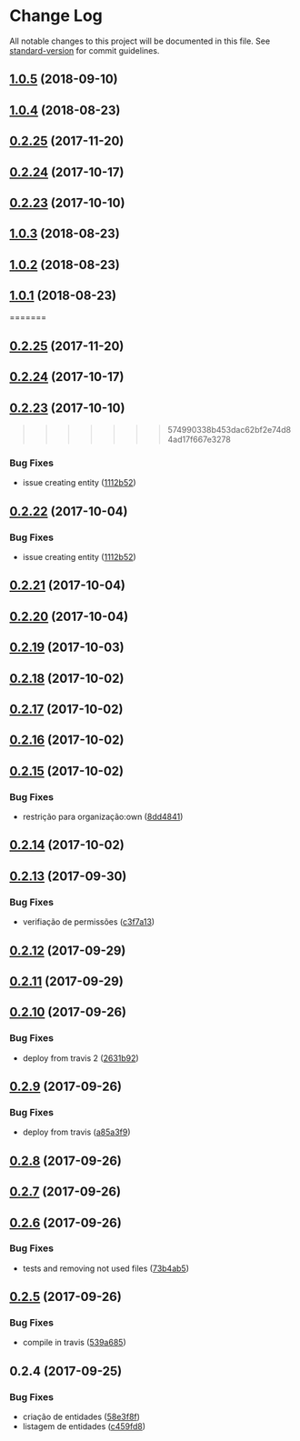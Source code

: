 # Change Log

All notable changes to this project will be documented in this file. See [standard-version](https://github.com/conventional-changelog/standard-version) for commit guidelines.

<a name="1.0.5"></a>
## [1.0.5](https://github.com/rhases/rhases-nodejs-commons/compare/v1.0.4...v1.0.5) (2018-09-10)



<a name="1.0.4"></a>
## [1.0.4](https://github.com/rhases/rhases-nodejs-commons/compare/v1.0.1...v1.0.4) (2018-08-23)



<a name="0.2.25"></a>
## [0.2.25](https://github.com/rhases/rhases-nodejs-commons/compare/v0.2.24...v0.2.25) (2017-11-20)



<a name="0.2.24"></a>
## [0.2.24](https://github.com/rhases/rhases-nodejs-commons/compare/v0.2.23...v0.2.24) (2017-10-17)



<a name="0.2.23"></a>
## [0.2.23](https://github.com/rhases/rhases-nodejs-commons/compare/v0.2.21...v0.2.23) (2017-10-10)



<a name="1.0.3"></a>
## [1.0.3](https://github.com/rhases/rhases-nodejs-commons/compare/v1.0.1...v1.0.3) (2018-08-23)



<a name="1.0.2"></a>
## [1.0.2](https://github.com/rhases/rhases-nodejs-commons/compare/v1.0.1...v1.0.2) (2018-08-23)



<a name="1.0.1"></a>
## [1.0.1](https://github.com/rhases/rhases-nodejs-commons/compare/v0.2.21...v1.0.1) (2018-08-23)
=======
<a name="0.2.25"></a>
## [0.2.25](https://github.com/rhases/rhases-nodejs-commons/compare/v0.2.24...v0.2.25) (2017-11-20)



<a name="0.2.24"></a>
## [0.2.24](https://github.com/rhases/rhases-nodejs-commons/compare/v0.2.23...v0.2.24) (2017-10-17)



<a name="0.2.23"></a>
## [0.2.23](https://github.com/rhases/rhases-nodejs-commons/compare/v0.2.21...v0.2.23) (2017-10-10)
>>>>>>> 574990338b453dac62bf2e74d84ad17f667e3278


### Bug Fixes

* issue creating entity ([1112b52](https://github.com/rhases/rhases-nodejs-commons/commit/1112b52))



<a name="0.2.22"></a>
## [0.2.22](https://github.com/rhases/rhases-nodejs-commons/compare/v0.2.21...v0.2.22) (2017-10-04)


### Bug Fixes

* issue creating entity ([1112b52](https://github.com/rhases/rhases-nodejs-commons/commit/1112b52))



<a name="0.2.21"></a>
## [0.2.21](https://github.com/rhases/rhases-nodejs-commons/compare/v0.2.19...v0.2.21) (2017-10-04)



<a name="0.2.20"></a>
## [0.2.20](https://github.com/rhases/rhases-nodejs-commons/compare/v0.2.19...v0.2.20) (2017-10-04)



<a name="0.2.19"></a>
## [0.2.19](https://github.com/rhases/rhases-nodejs-commons/compare/v0.2.18...v0.2.19) (2017-10-03)



<a name="0.2.18"></a>
## [0.2.18](https://github.com/rhases/rhases-nodejs-commons/compare/v0.2.17...v0.2.18) (2017-10-02)



<a name="0.2.17"></a>
## [0.2.17](https://github.com/rhases/rhases-nodejs-commons/compare/v0.2.16...v0.2.17) (2017-10-02)



<a name="0.2.16"></a>
## [0.2.16](https://github.com/rhases/rhases-nodejs-commons/compare/v0.2.15...v0.2.16) (2017-10-02)



<a name="0.2.15"></a>
## [0.2.15](https://github.com/rhases/rhases-nodejs-commons/compare/v0.2.14...v0.2.15) (2017-10-02)


### Bug Fixes

* restrição para organização:own ([8dd4841](https://github.com/rhases/rhases-nodejs-commons/commit/8dd4841))



<a name="0.2.14"></a>
## [0.2.14](https://github.com/rhases/rhases-nodejs-commons/compare/v0.2.13...v0.2.14) (2017-10-02)



<a name="0.2.13"></a>
## [0.2.13](https://github.com/rhases/rhases-nodejs-commons/compare/v0.2.12...v0.2.13) (2017-09-30)


### Bug Fixes

* verifiação de permissões ([c3f7a13](https://github.com/rhases/rhases-nodejs-commons/commit/c3f7a13))



<a name="0.2.12"></a>
## [0.2.12](https://github.com/rhases/rhases-nodejs-commons/compare/v0.2.11...v0.2.12) (2017-09-29)



<a name="0.2.11"></a>
## [0.2.11](https://github.com/rhases/rhases-nodejs-commons/compare/v0.2.10...v0.2.11) (2017-09-29)



<a name="0.2.10"></a>
## [0.2.10](https://github.com/rhases/rhases-nodejs-commons/compare/v0.2.9...v0.2.10) (2017-09-26)


### Bug Fixes

* deploy from travis 2 ([2631b92](https://github.com/rhases/rhases-nodejs-commons/commit/2631b92))



<a name="0.2.9"></a>
## [0.2.9](https://github.com/rhases/rhases-nodejs-commons/compare/v0.2.8...v0.2.9) (2017-09-26)


### Bug Fixes

* deploy from travis ([a85a3f9](https://github.com/rhases/rhases-nodejs-commons/commit/a85a3f9))



<a name="0.2.8"></a>
## [0.2.8](https://github.com/rhases/rhases-nodejs-commons/compare/v0.2.6...v0.2.8) (2017-09-26)



<a name="0.2.7"></a>
## [0.2.7](https://github.com/rhases/rhases-nodejs-commons/compare/v0.2.4...v0.2.7) (2017-09-26)



<a name="0.2.6"></a>
## [0.2.6](https://github.com/rhases/rhases-nodejs-commons/compare/v0.2.5...v0.2.6) (2017-09-26)


### Bug Fixes

* tests and removing not used files ([73b4ab5](https://github.com/rhases/rhases-nodejs-commons/commit/73b4ab5))



<a name="0.2.5"></a>
## [0.2.5](https://github.com/rhases/rhases-nodejs-commons/compare/v0.2.4...v0.2.5) (2017-09-26)


### Bug Fixes

* compile in travis ([539a685](https://github.com/rhases/rhases-nodejs-commons/commit/539a685))



<a name="0.2.4"></a>
## 0.2.4 (2017-09-25)


### Bug Fixes

* criação de entidades ([58e3f8f](https://github.com/rhases/rhases-nodejs-commons/commit/58e3f8f))
* listagem de entidades ([c459fd8](https://github.com/rhases/rhases-nodejs-commons/commit/c459fd8))
